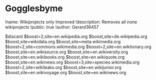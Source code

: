 ﻿# Gogglesbyme

!name: Wikiprojects only Improved
!description: Removes all none wikiprojects
!public: true
!author: Gerard36457

$discard
$boost=2,site=en.wikipedia.org
$boost,site=de.wikipedia.org
$boost,site=wikidata.org
$boost,site=meta.wikimedia.org
$boost=2,site=commons.wikimedia.org
$boost=2,site=en.wiktionary.org
$boost,site=en.wikisource.org
$boost,site=en.wikiversity.org
$boost,site=en.wikibooks.org
$boost,site=en.wikiquote.org
$boost,site=en.wikinews.org
$boost=3,site=species.wikimedia.org
$boost=2,site=wikileaks.org
$boost,site=en.wikijunior.org
$boost,site=en.wikivoyage.org
$boost,site=en.wikinews.org

